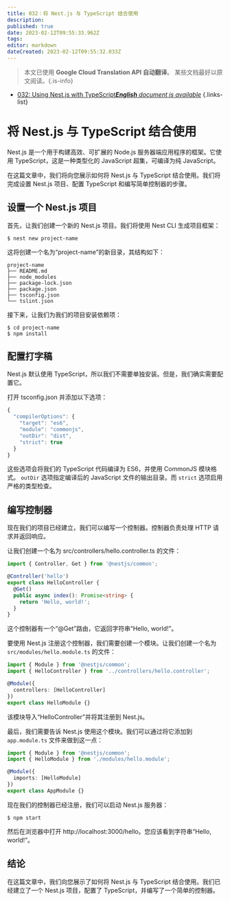 ```yaml
---
title: 032：将 Nest.js 与 TypeScript 结合使用
description: 
published: true
date: 2023-02-12T09:55:33.962Z
tags: 
editor: markdown
dateCreated: 2023-02-12T09:55:32.033Z
---
```


> 本文已使用 **Google Cloud Translation API 自动翻译**。
某些文档最好以原文阅读。{.is-info}



- [032: Using Nest.js with TypeScript***English** document is available*](/en/Knowledge-base/Nest-js/Learning/032-using-nest-js-with-typescript)
{.links-list}


# 将 Nest.js 与 TypeScript 结合使用

Nest.js 是一个用于构建高效、可扩展的 Node.js 服务器端应用程序的框架。它使用 TypeScript，这是一种类型化的 JavaScript 超集，可编译为纯 JavaScript。

在这篇文章中，我们将向您展示如何将 Nest.js 与 TypeScript 结合使用。我们将完成设置 Nest.js 项目、配置 TypeScript 和编写简单控制器的步骤。

## 设置一个 Nest.js 项目

首先，让我们创建一个新的 Nest.js 项目。我们将使用 Nest CLI 生成项目框架：

```
$ nest new project-name
```

这将创建一个名为“project-name”的新目录，其结构如下：

```
project-name
├── README.md
├── node_modules
├── package-lock.json
├── package.json
├── tsconfig.json
└── tslint.json
```

接下来，让我们为我们的项目安装依赖项：

```
$ cd project-name
$ npm install
```

## 配置打字稿

Nest.js 默认使用 TypeScript，所以我们不需要单独安装。但是，我们确实需要配置它。

打开 tsconfig.json 并添加以下选项：

```js
{
  "compilerOptions": {
    "target": "es6",
    "module": "commonjs",
    "outDir": "dist",
    "strict": true
  }
}
```

这些选项会将我们的 TypeScript 代码编译为 ES6，并使用 CommonJS 模块格式。 `outDir` 选项指定编译后的 JavaScript 文件的输出目录。而 `strict` 选项启用严格的类型检查。

## 编写控制器

现在我们的项目已经建立，我们可以编写一个控制器。控制器负责处理 HTTP 请求并返回响应。

让我们创建一个名为 src/controllers/hello.controller.ts 的文件：

```ts
import { Controller, Get } from '@nestjs/common';

@Controller('hello')
export class HelloController {
  @Get()
  public async index(): Promise<string> {
    return 'Hello, world!';
  }
}
```

这个控制器有一个“@Get”路由，它返回字符串“Hello, world!”。

要使用 Nest.js 注册这个控制器，我们需要创建一个模块。让我们创建一个名为 `src/modules/hello.module.ts` 的文件：

```ts
import { Module } from '@nestjs/common';
import { HelloController } from '../controllers/hello.controller';

@Module({
  controllers: [HelloController]
})
export class HelloModule {}
```

该模块导入“HelloController”并将其注册到 Nest.js。

最后，我们需要告诉 Nest.js 使用这个模块。我们可以通过将它添加到 `app.module.ts` 文件来做到这一点：

```ts
import { Module } from '@nestjs/common';
import { HelloModule } from './modules/hello.module';

@Module({
  imports: [HelloModule]
})
export class AppModule {}
```

现在我们的控制器已经注册，我们可以启动 Nest.js 服务器：

```
$ npm start
```

然后在浏览器中打开 http://localhost:3000/hello。您应该看到字符串“Hello, world!”。

## 结论

在这篇文章中，我们向您展示了如何将 Nest.js 与 TypeScript 结合使用。我们已经建立了一个 Nest.js 项目，配置了 TypeScript，并编写了一个简单的控制器。